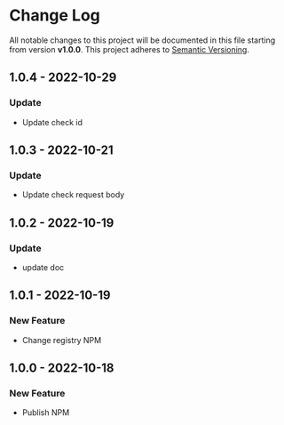 # Change Log


All notable changes to this project will be documented in this file starting from version **v1.0.0**.
This project adheres to [Semantic Versioning](http://semver.org/).

## 1.0.4 - 2022-10-29

### Update

- Update check id
## 1.0.3 - 2022-10-21

### Update

- Update check request body 

## 1.0.2 - 2022-10-19

### Update

- update doc

## 1.0.1 - 2022-10-19

### New Feature

- Change registry NPM

## 1.0.0 - 2022-10-18

### New Feature

- Publish NPM


